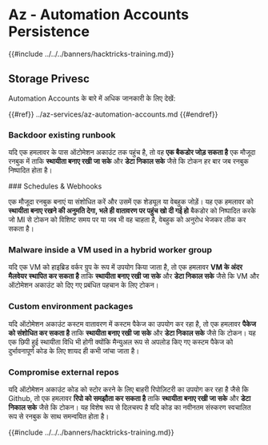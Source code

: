 # Az - Automation Accounts Persistence

{{#include ../../../banners/hacktricks-training.md}}

## Storage Privesc

Automation Accounts के बारे में अधिक जानकारी के लिए देखें:

{{#ref}}
../az-services/az-automation-accounts.md
{{#endref}}


### Backdoor existing runbook

यदि एक हमलावर के पास ऑटोमेशन अकाउंट तक पहुंच है, तो वह **एक बैकडोर जोड़ सकता है** एक मौजूदा रनबुक में ताकि **स्थायीता बनाए रखी जा सके** और **डेटा निकाल सके** जैसे कि टोकन हर बार जब रनबुक निष्पादित होता है।

### Schedules & Webhooks

एक मौजूदा रनबुक बनाएं या संशोधित करें और उसमें एक शेड्यूल या वेबहुक जोड़ें। यह एक हमलावर को **स्थायीता बनाए रखने की अनुमति देगा, भले ही वातावरण पर पहुंच खो दी गई हो** बैकडोर को निष्पादित करके जो MI से टोकन को विशिष्ट समय पर या जब भी वह चाहता है, वेबहुक को अनुरोध भेजकर लीक कर सकता है।

### Malware inside a VM used in a hybrid worker group

यदि एक VM को हाइब्रिड वर्कर ग्रुप के रूप में उपयोग किया जाता है, तो एक हमलावर **VM के अंदर मैलवेयर स्थापित कर सकता है** ताकि **स्थायीता बनाए रखी जा सके** और **डेटा निकाल सके** जैसे कि VM और ऑटोमेशन अकाउंट को दिए गए प्रबंधित पहचान के लिए टोकन।

### Custom environment packages

यदि ऑटोमेशन अकाउंट कस्टम वातावरण में कस्टम पैकेज का उपयोग कर रहा है, तो एक हमलावर **पैकेज को संशोधित कर सकता है** ताकि **स्थायीता बनाए रखी जा सके** और **डेटा निकाल सके** जैसे कि टोकन। यह एक छिपी हुई स्थायीता विधि भी होगी क्योंकि मैन्युअल रूप से अपलोड किए गए कस्टम पैकेज को दुर्भावनापूर्ण कोड के लिए शायद ही कभी जांचा जाता है।

### Compromise external repos

यदि ऑटोमेशन अकाउंट कोड को स्टोर करने के लिए बाहरी रिपोज़िटरी का उपयोग कर रहा है जैसे कि Github, तो एक हमलावर **रिपो को समझौता कर सकता है** ताकि **स्थायीता बनाए रखी जा सके** और **डेटा निकाल सके** जैसे कि टोकन। यह विशेष रूप से दिलचस्प है यदि कोड का नवीनतम संस्करण स्वचालित रूप से रनबुक के साथ समन्वयित होता है।

{{#include ../../../banners/hacktricks-training.md}}
